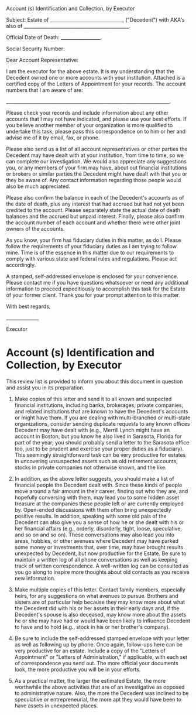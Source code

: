 Account (s) Identification and Collection, by Executor

Subject: Estate of
\_\_\_\_\_\_\_\_\_\_\_\_\_\_\_\_\_\_\_\_\_\_\_\_\_\_\_\_\_\_\_,
("Decedent") with AKA's also of
\_\_\_\_\_\_\_\_\_\_\_\_\_\_\_\_\_\_\_\_\_\_\_\_\_\_\_\_\_\_\_\_\_\_\_\_\_\_\_\_\_\_\_\_\_.

Official Date of Death: \_\_\_\_\_\_\_\_\_\_\_\_\_\_\_\_\_.

Social Security Number:

Dear Account Representative:

I am the executor for the above estate. It is my understanding that the
Decedent owned one or more accounts with your institution. Attached is a
certified copy of the Letters of Appointment for your records. The
account numbers that I am aware of are:

\_\_\_\_\_\_\_\_\_\_\_\_\_\_\_\_\_\_\_\_\_\_\_\_\_\_\_\_\_\_\_\_\_\_\_\_\_\_\_\_\_\_\_\_\_\_\_\_\_\_\_\_\_\_\_\_\_\_\_\_\_\_\_\_\_\_\_\_\_\_.

Please check your records and include information about any other
accounts that I may not have indicated, and please use your best
efforts. If you believe another member of your organization is more
qualified to undertake this task, please pass this correspondence on to
him or her and advise me of it by email, fax, or phone.

Please also send us a list of all account representatives or other
parties the Decedent may have dealt with at your institution, from time
to time, so we can complete our investigation. We would also appreciate
any suggestions you, or any members of your firm may have, about out
financial institutions or brokers or similar parties the Decedent might
have dealt with that you or they be aware of. Any contact information
regarding those people would also be much appreciated.

Please also confirm the balance in each of the Decedent\'s accounts as
of the date of death, plus any interest that had accrued but had not yet
been credited to the account. Please separately state the actual date of
death balances and the accrued but unpaid interest. Finally, please also
confirm the account number of each account and whether there were other
joint owners of the accounts.

As you know, your firm has fiduciary duties in this matter, as do I.
Please follow the requirements of your fiduciary duties as I am trying
to follow mine. Time is of the essence in this matter due to our
requirements to comply with various state and federal rules and
regulations. Please act accordingly.

A stamped, self-addressed envelope is enclosed for your convenience.
Please contact me if you have questions whatsoever or need any
additional information to proceed expeditiously to accomplish this task
for the Estate of your former client. Thank you for your prompt
attention to this matter.

With best regards,

\_\_\_\_\_\_\_\_\_\_\_\_\_\_

Executor

# Account (s) Identification and Collection, by Executor

This review list is provided to inform you about this document in
question and assist you in its preparation.

1.  Make copies of this letter and send it to all known and suspected
    financial institutions, including banks, brokerages, private
    companies, and related institutions that are known to have the
    Decedent's accounts or might have them. If you are dealing with
    multi-branched or multi-state organizations, consider sending
    duplicate requests to any known offices Decedent may have dealt with
    (e.g., Merrill Lynch might have an account in Boston; but you know
    he also lived in Sarasota, Florida for part of the year; you should
    probably send a letter to the Sarasota office too, just to be
    prudent and exercise your proper duties as a fiduciary). This
    seemingly straightforward task can be very productive for estates in
    uncovering unsuspected assets such as old retirement accounts,
    stocks in private companies not otherwise known, and the like.

2.  In addition, as the above letter suggests, you should make a list of
    financial people the Decedent dealt with. Since these kinds of
    people move around a fair amount in their career, finding out who
    they are, and hopefully conversing with them, may lead you to some
    hidden asset treasure at the companies these people left or are
    currently employed by. Open-ended discussions with them often bring
    unexpectedly positive results. In addition, speaking with some old
    pals of the Decedent can also give you a sense of how he or she
    dealt with his or her financial affairs (e.g., orderly, disorderly,
    tight, loose, speculative, and so on and so on). These conversations
    may also lead you into areas, hobbies, or other avenues where
    Decedent may have parked some money or investments that, over time,
    may have brought results unexpected by Decedent, but now productive
    for the Estate. Be sure to maintain a written log of all phone
    conversations as well as keeping track of written correspondence. A
    well-written log can be consulted as you go along to inspire more
    thoughts about old contacts as you receive new information.

3.  Make multiple copies of this letter. Contact family members,
    especially heirs, for any suggestions on what avenues to pursue.
    Brothers and sisters are of particular help because they may know
    more about what the Decedent did with his or her assets in their
    early days and, if the Decedent's spouse is also deceased, may know
    more about the assets he or she may have had or would have been
    likely to influence Decedent to have and to hold (e.g., stock in his
    or her brother's company).

4.  Be sure to include the self-addressed stamped envelope with your
    letter as well as following up by phone. Once again, follow-ups here
    can be very productive for an estate. Include a copy of the
    \"Letters of Appointment\" or \"Letters of Administration,\" if
    applicable, with each set of correspondence you send out. The more
    official your documents look, the more productive you will be in
    your efforts.

5.  As a practical matter, the larger the estimated Estate, the more
    worthwhile the above activities that are of an investigative as
    opposed to administrative nature. Also, the more the Decedent was
    inclined to be speculative or entrepreneurial, the more apt they
    would have been to have assets in unexpected places.
